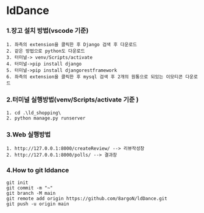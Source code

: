 # ldDance

### 1.장고 설치 방법(vscode 기준) 
```  
1. 좌측의 extension을 클릭한 후 Django 검색 후 다운로드  
2. 같은 방법으로 python도 다운로드  
3. 터미널-> venv/Scripts/activate  
4. 터미널->pip install django  
5. 터미널->pip install djangorestframework  
6. 좌측의 extension을 클릭한 후 mysql 검색 후 2개의 원통으로 되있는 이모티콘 다운로드   
```

### 2.터미널 실행방법(venv/Scripts/activate 기준 ) 
```  
1. cd .\ld_shopping\  
2. python manage.py runserver  
```
### 3.Web 실행방법
```  
1. http://127.0.0.1:8000/createReview/ --> 리뷰작성창  
2. http://127.0.0.1:8000/polls/ --> 결과창  
```
### 4.How to git lddance 
```  
git init  
git commit -m "~"  
git branch -M main  
git remote add origin https://github.com/8argoN/ldDance.git  
git push -u origin main  
```

